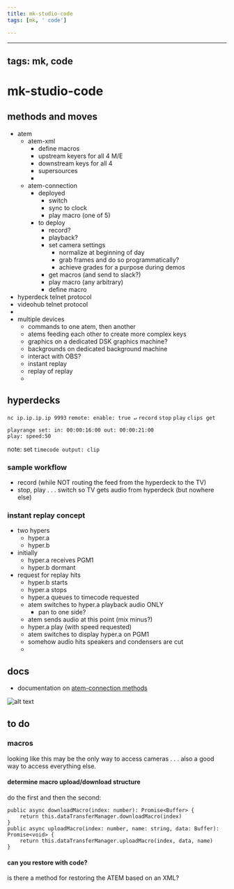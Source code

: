 ```yaml
---
title: mk-studio-code
tags: [mk, ' code']

---
```


---
tags: mk, code
---

# mk-studio-code


## methods and moves

- atem
    -  atem-xml
        - define macros
        - upstream keyers for all 4 M/E
        - downstream keys for all 4
        - supersources
        - 
    - atem-connection
        - deployed
            - switch
            - sync to clock
            - play macro (one of 5)
        - to deploy
            - record?
            - playback?
            - set camera settings 
                - normalize at beginning of day
                - grab frames and do so programmatically?
                - achieve grades for a purpose during demos
            - get macros (and send to slack?)
            - play macro (any arbitrary)
            - define macro
- hyperdeck telnet protocol
- videohub telnet protocol
- 
- multiple devices
    - commands to one atem, then another
    - atems feeding each other to create more complex keys
    - graphics on a dedicated DSK graphics machine?
    - backgrounds on dedicated background machine
    - interact with OBS?
    - instant replay
    - replay of replay
    - 

## hyperdecks

`nc ip.ip.ip.ip 9993`
`remote: enable: true ↵`
`record`
`stop`
`play`
`clips get`

```
playrange set: in: 00:00:16:00 out: 00:00:21:00
play: speed:50
```

note: set `timecode output: clip`



### sample workflow

- record (while NOT routing the feed from the hyperdeck to the TV)
- stop, play . . . switch so TV gets audio from hyperdeck (but nowhere else)


### instant replay concept

- two hypers
    - hyper.a
    - hyper.b
- initially
    - hyper.a receives PGM1
    - hyper.b dormant
- request for replay hits
    - hyper.b starts
    - hyper.a stops
    - hyper.a queues to timecode requested
    - atem switches to hyper.a playback audio ONLY
        - pan to one side?
    - atem sends audio at this point (mix minus?)
    - hyper.a play (with speed requested)
    - atem switches to display hyper.a on PGM1
    - somehow audio hits speakers and condensers are cut
    - 


## docs

- documentation on [atem-connection methods](https://nrkno.github.io/sofie-atem-connection/classes/Atem.html#changeProgramInput)



![alt text](https://files.slack.com/files-pri/T0HTW3H0V-F042SQWS0E9/screen_shot_2022-09-18_at_11.29.23_am.png?pub_secret=454c08d6ea)



## to do

### macros

looking like this may be the only way to access cameras . . . also a good way to access everything else.

#### determine macro upload/download structure
do the first and then the second:

```
public async downloadMacro(index: number): Promise<Buffer> {
    return this.dataTransferManager.downloadMacro(index)
}
public async uploadMacro(index: number, name: string, data: Buffer): Promise<void> {
    return this.dataTransferManager.uploadMacro(index, data, name)
}

```

#### can you restore with code?

is there a method for restoring the ATEM based on an XML?
